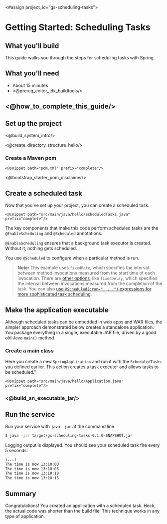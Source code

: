 <#assign project_id="gs-scheduling-tasks">

# Getting Started: Scheduling Tasks

What you'll build
-----------------

This guide walks you through the steps for scheduling tasks with Spring.


What you'll need
----------------

 - About 15 minutes
 - <@prereq_editor_jdk_buildtools/>

## <@how_to_complete_this_guide/>


<a name="scratch"></a>
Set up the project
----------------------

<@build_system_intro/>

<@create_directory_structure_hello/>

### Create a Maven pom

    <@snippet path="pom.xml" prefix="complete"/>

<@bootstrap_starter_pom_disclaimer/>


<a name="initial"></a>
Create a scheduled task
-------------------------
Now that you've set up your project, you can create a scheduled task.

    <@snippet path="src/main/java/hello/ScheduledTasks.java" prefix="complete"/>

The key components that make this code perform scheduled tasks are the `@EnableScheduling` and `@Scheduled` annotations. 

`@EnableScheduling` ensures that a background task executor is created. Without it, nothing gets scheduled. 

You use `@Scheduled` to configure when a particular method is run.
> **Note:** This example uses `fixedRate`, which specifies the interval between method invocations measured from the start time of each invocation. There are [other options](http://static.springsource.org/spring/docs/3.2.2.RELEASE/spring-framework-reference/html/scheduling.html#scheduling-annotation-support-scheduled), like `fixedDelay`, which specifies the interval between invocations measured from the completion of the task. You can also [use `@Scheduled(cron=". . .")` expressions for more sophisticated task scheduling](http://static.springsource.org/spring/docs/3.2.x/javadoc-api/org/springframework/scheduling/support/CronSequenceGenerator.html).

Make the application executable
-------------------------------

Although scheduled tasks can be embedded in web apps and WAR files, the simpler approach demonstrated below creates a standalone application. You package everything in a single, executable JAR file, driven by a good old Java `main()` method.

### Create a main class

Here you create a new `SpringApplication` and run it with the `ScheduledTasks` you defined earlier. This action creates a task executor and allows tasks to be scheduled."

    <@snippet path="src/main/java/hello/Application.java" prefix="complete"/>

### <@build_an_executable_jar/>


Run the service
-------------------------------------

Run your service with `java -jar` at the command line:

```sh
$ java -jar target/gs-scheduling-tasks-0.1.0-SNAPSHOT.jar
```

Logging output is displayed. You should see your scheduled task fire every 5 seconds:

```sh
[...]
The time is now 13:10:00
The time is now 13:10:05
The time is now 13:10:10
The time is now 13:10:15
```

Summary
-------

Congratulations! You created an application with a scheduled task. Heck, the actual code was shorter than the build file! This technique works in any type of application.

[zip]: https://github.com/springframework-meta/gs-scheduling-tasks/archive/master.zip
